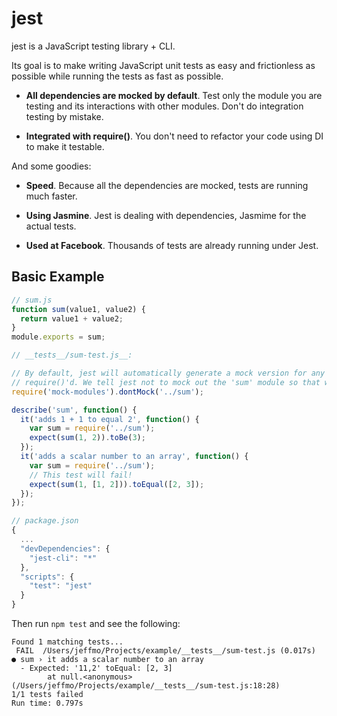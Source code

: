 # jest

jest is a JavaScript testing library + CLI.

Its goal is to make writing JavaScript unit tests as easy and frictionless as possible while running the tests as fast as possible.

- **All dependencies are mocked by default**. Test only the module you are testing and its interactions with other modules. Don't do integration testing by mistake.

- **Integrated with require()**. You don't need to refactor your code using DI to make it testable.

And some goodies:

- **Speed**. Because all the dependencies are mocked, tests are running much faster.

- **Using Jasmine**. Jest is dealing with dependencies, Jasmime for the actual tests.

- **Used at Facebook**. Thousands of tests are already running under Jest.


## Basic Example

```js
// sum.js
function sum(value1, value2) {
  return value1 + value2;
}
module.exports = sum;
```

```js
// __tests__/sum-test.js__:

// By default, jest will automatically generate a mock version for any module when it is
// require()'d. We tell jest not to mock out the 'sum' module so that we can test it.
require('mock-modules').dontMock('../sum');

describe('sum', function() {
  it('adds 1 + 1 to equal 2', function() {
    var sum = require('../sum');
    expect(sum(1, 2)).toBe(3);
  });
  it('adds a scalar number to an array', function() {
    var sum = require('../sum');
    // This test will fail!
    expect(sum(1, [1, 2])).toEqual([2, 3]);
  });
});
```

```js
// package.json
{
  ...
  "devDependencies": {
    "jest-cli": "*"
  },
  "scripts": {
    "test": "jest"
  }
}
```

Then run `npm test` and see the following:
```
Found 1 matching tests...
 FAIL  /Users/jeffmo/Projects/example/__tests__/sum-test.js (0.017s)
● sum › it adds a scalar number to an array
  - Expected: '11,2' toEqual: [2, 3]
        at null.<anonymous> (/Users/jeffmo/Projects/example/__tests__/sum-test.js:18:28)
1/1 tests failed
Run time: 0.797s
```
